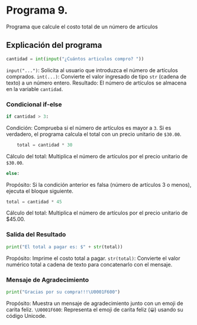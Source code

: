 # Programa 9. 
Programa que calcule el costo total de un número de articulos
## Explicación del programa 
```python
cantidad = int(input("¿Cuántos articulos compro? "))
```
`input("...")`: Solicita al usuario que introduzca el número de artículos comprados.
`int(...)`: Convierte el valor ingresado de tipo `str` (cadena de texto) a un número entero.
Resultado: El número de artículos se almacena en la variable `cantidad`.

### Condicional if-else
```python
if cantidad > 3:
```
Condición: Comprueba si el número de artículos es mayor a `3`. Si es verdadero, el programa calcula el total con un precio unitario de `$30.00`.

```python
    total = cantidad * 30
```
Cálculo del total: Multiplica el número de artículos por el precio unitario de `$30.00`.

```python
else:
```
Propósito: Si la condición anterior es falsa (número de artículos 3 o menos), ejecuta el bloque siguiente.

```python
total = cantidad * 45
```
Cálculo del total: Multiplica el número de artículos por el precio unitario de $45.00.

### Salida del Resultado
```python
print("El total a pagar es: $" + str(total))
```
Propósito: Imprime el costo total a pagar. `str(total)`: Convierte el valor numérico total a cadena de texto para concatenarlo con el mensaje.

### Mensaje de Agradecimiento
```python
print("Gracias por su compra!!!\U0001F600")
```
Propósito: Muestra un mensaje de agradecimiento junto con un emoji de carita feliz.
`\U0001F600`: Representa el emoji de carita feliz (`😀`) usando su código Unicode.
